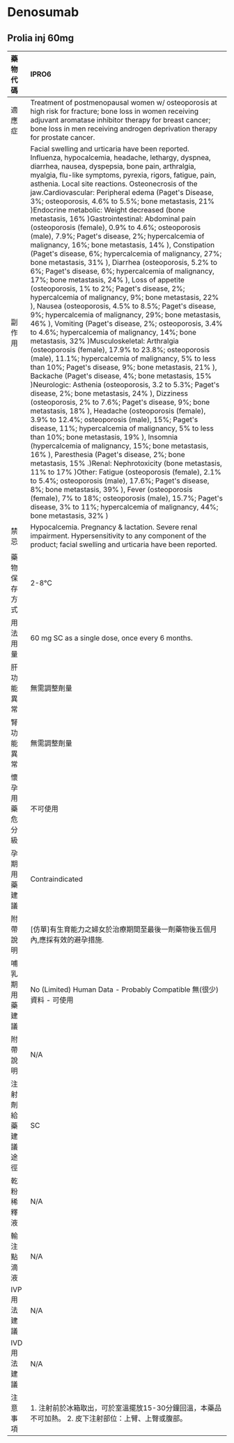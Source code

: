 # Denosumab

## Prolia inj 60mg

| 藥物代碼 | IPRO6 |
| :--- | :--- |
| 適應症 | Treatment of postmenopausal women w/ osteoporosis at high risk for fracture; bone loss in women receiving adjuvant aromatase inhibitor therapy for breast cancer; bone loss in men receiving androgen deprivation therapy for prostate cancer. |
| 副作用 | Facial swelling and urticaria have been reported. Influenza, hypocalcemia, headache, lethargy, dyspnea, diarrhea, nausea, dyspepsia, bone pain, arthralgia, myalgia, flu-like symptoms, pyrexia, rigors, fatigue, pain, asthenia. Local site reactions. Osteonecrosis of the jaw.Cardiovascular: Peripheral edema \(Paget's Disease, 3%; osteoporosis, 4.6% to 5.5%; bone metastasis, 21% \)Endocrine metabolic: Weight decreased \(bone metastasis, 16% \)Gastrointestinal: Abdominal pain \(osteoporosis \(female\), 0.9% to 4.6%; osteoporosis \(male\), 7.9%; Paget's disease, 2%; hypercalcemia of malignancy, 16%; bone metastasis, 14% \), Constipation \(Paget's disease, 6%; hypercalcemia of malignancy, 27%; bone metastasis, 31% \), Diarrhea \(osteoporosis, 5.2% to 6%; Paget's disease, 6%; hypercalcemia of malignancy, 17%; bone metastasis, 24% \), Loss of appetite \(osteoporosis, 1% to 2%; Paget's disease, 2%; hypercalcemia of malignancy, 9%; bone metastasis, 22% \), Nausea \(osteoporosis, 4.5% to 8.5%; Paget's disease, 9%; hypercalcemia of malignancy, 29%; bone metastasis, 46% \), Vomiting \(Paget's disease, 2%; osteoporosis, 3.4% to 4.6%; hypercalcemia of malignancy, 14%; bone metastasis, 32% \)Musculoskeletal: Arthralgia \(osteoporosis \(female\), 17.9% to 23.8%; osteoporosis \(male\), 11.1%; hypercalcemia of malignancy, 5% to less than 10%; Paget's disease, 9%; bone metastasis, 21% \), Backache \(Paget's disease, 4%; bone metastasis, 15% \)Neurologic: Asthenia \(osteoporosis, 3.2 to 5.3%; Paget's disease, 2%; bone metastasis, 24% \), Dizziness \(osteoporosis, 2% to 7.6%; Paget's disease, 9%; bone metastasis, 18% \), Headache \(osteoporosis \(female\), 3.9% to 12.4%; osteoporosis \(male\), 15%; Paget's disease, 11%; hypercalcemia of malignancy, 5% to less than 10%; bone metastasis, 19% \), Insomnia \(hypercalcemia of malignancy, 15%; bone metastasis, 16% \), Paresthesia \(Paget's disease, 2%; bone metastasis, 15% .\)Renal: Nephrotoxicity \(bone metastasis, 11% to 17% \)Other: Fatigue \(osteoporosis \(female\), 2.1% to 5.4%; osteoporosis \(male\), 17.6%; Paget's disease, 8%; bone metastasis, 39% \), Fever \(osteoporosis \(female\), 7% to 18%; osteoporosis \(male\), 15.7%; Paget's disease, 3% to 11%; hypercalcemia of malignancy, 44%; bone metastasis, 32% \) |
| 禁忌 | Hypocalcemia. Pregnancy & lactation. Severe renal impairment. Hypersensitivity to any component of the product; facial swelling and urticaria have been reported. |
| 藥物保存方式 | 2-8℃ |
| 用法用量 | 60 mg SC as a single dose, once every 6 months. |
| 肝功能異常 | 無需調整劑量 |
| 腎功能異常 | 無需調整劑量 |
| 懷孕用藥危分級 | 不可使用 |
| 孕期用藥建議 | Contraindicated |
| 附帶說明 | \[仿單\]有生育能力之婦女於治療期間至最後一劑藥物後五個月內,應採有效的避孕措施. |
| 哺乳期用藥建議 | No \(Limited\) Human Data - Probably Compatible 無\(很少\)資料 - 可使用 |
| 附帶說明 | N/A |
| 注射劑給藥建議途徑 | SC |
| 乾粉稀釋液 | N/A |
| 輸注點滴液 | N/A |
| IVP 用法建議 | N/A |
| IVD 用法建議 | N/A |
| 注意事項 | 1. 注射前於冰箱取出，可於室溫擺放15-30分鐘回溫，本藥品不可加熱。 2. 皮下注射部位：上臂、上臀或腹部。 |

